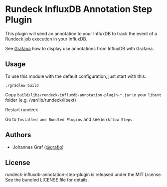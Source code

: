 # Rundeck InfluxDB Annotation Step Plugin

This plugin will send an annotation to your InfluxDB to track the event of a Rundeck job execution in your InfluxDB.

See [Grafana](http://docs.grafana.org/reference/annotations/) how to display use annotations from InfluxDB with Grafana.


## Usage

To use this module with the default configuration, just start with this:

```
./gradlew build
```

Copy  `build/libs/rundeck-influxdb-annotation-plugin-*.jar` to your `libext` folder (e.g. /var/lib/rundeck/libext)

Restart rundeck

Go to `Installed and Bundled Plugins` and see ` Workflow Steps `


## Authors
* Johannes Graf ([@grafjo](https://github.com/grafjo))


## License

rundeck-influxdb-annotation-step-plugin is released under the MIT License.
See the bundled LICENSE file for details.
